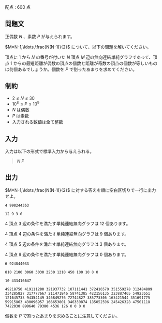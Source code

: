 配点 : $600$ 点

## 問題文

正偶数 $N$ 、素数 $P$ が与えられます。

$M=N-1,\ldots,\frac{N(N-1)}{2}$ について、以下の問題を解いてください。

頂点に $1$ から $N$ の番号が付いた $N$ 頂点 $M$ 辺の無向連結単純グラフであって、頂点 $1$ からの最短距離が偶数の頂点の個数と距離が奇数の頂点の個数が等しいものは何個あるでしょうか。個数を $P$ で割ったあまりを求めてください。

## 制約

- $2\leq N\leq 30$
- $10^8\leq P\leq 10^9$
- $N$ は偶数
- $P$ は素数
- 入力される数値は全て整数

## 入力

入力は以下の形式で標準入力から与えられる。

> $N$ $P$

## 出力

$M=N-1,\ldots,\frac{N(N-1)}{2}$ に対する答えを順に空白区切りで一行に出力せよ。

```input1
4 998244353
```

```output1
12 9 3 0
```

$4$ 頂点 $3$ 辺の条件を満たす単純連結無向グラフは $12$ 個あります。

$4$ 頂点 $4$ 辺の条件を満たす単純連結無向グラフは $9$ 個あります。

$4$ 頂点 $5$ 辺の条件を満たす単純連結無向グラフは $3$ 個あります。

$4$ 頂点 $6$ 辺の条件を満たす単純連結無向グラフは $0$ 個あります。

```input2
6 924844033
```

```output2
810 2100 3060 3030 2230 1210 450 100 10 0 0
```

```input3
10 433416647
```

```output3
49218750 419111280 321937732 107111441 372416570 351559278 312484809 334285827 317777667 211471846 58741385 422156135 323887465 54923551 121645733 94354149 346849276 72744827 385773306 163421544 351691775 59915863 430096957 166653801 346330874 185052506 245426328 47501118 7422030 899640 79380 4536 126 0 0 0 0
```

個数を $P$ で割ったあまりを求めることに注意してください。
